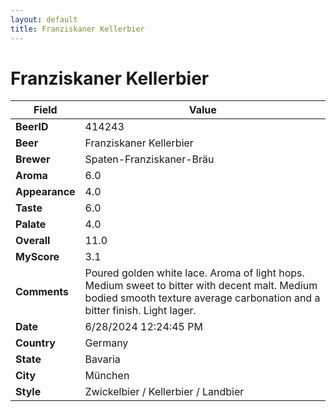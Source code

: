 ```yaml
---
layout: default
title: Franziskaner Kellerbier
---
```


# Franziskaner Kellerbier

| Field         | Value     |
|---------------|-----------|
| **BeerID** | 414243 |
| **Beer** | Franziskaner Kellerbier |
| **Brewer** | Spaten-Franziskaner-Bräu |
| **Aroma** | 6.0 |
| **Appearance** | 4.0 |
| **Taste** | 6.0 |
| **Palate** | 4.0 |
| **Overall** | 11.0 |
| **MyScore** | 3.1 |
| **Comments** | Poured golden white lace. Aroma of light hops.  Medium sweet to bitter with decent malt.  Medium bodied smooth texture average carbonation and a bitter finish.  Light lager.  |
| **Date** | 6/28/2024 12:24:45 PM |
| **Country** | Germany |
| **State** | Bavaria |
| **City** | München |
| **Style** | Zwickelbier / Kellerbier / Landbier |
